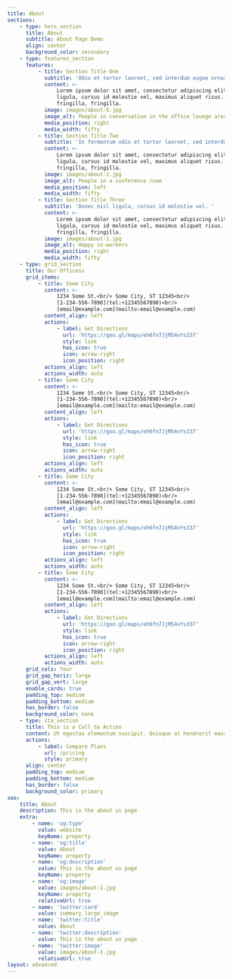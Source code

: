 ```yaml
---
title: About
sections:
    - type: hero_section
      title: About
      subtitle: About Page Demo
      align: center
      background_color: secondary
    - type: features_section
      features:
          - title: Section Title One
            subtitle: 'Odio et tortor laoreet, sed interdum augue ornare. '
            content: >-
                Lorem ipsum dolor sit amet, consectetur adipiscing elit. Donec nisl
                ligula, cursus id molestie vel, maximus aliquet risus. Vivamus in nibh
                fringilla, fringilla.
            image: images/about-5.jpg
            image_alt: People in conversation in the office lounge area
            media_position: right
            media_width: fifty
          - title: Section Title Two
            subtitle: 'In fermentum odio et tortor laoreet, sed interdum augue ornare. '
            content: >-
                Lorem ipsum dolor sit amet, consectetur adipiscing elit. Donec nisl
                ligula, cursus id molestie vel, maximus aliquet risus. Vivamus in nibh
                fringilla, fringilla.
            image: images/about-2.jpg
            image_alt: People in a conference room
            media_position: left
            media_width: fifty
          - title: Section Title Three
            subtitle: 'Donec nisl ligula, cursus id molestie vel. '
            content: >-
                Lorem ipsum dolor sit amet, consectetur adipiscing elit. Donec nisl
                ligula, cursus id molestie vel, maximus aliquet risus. Vivamus in nibh
                fringilla, fringilla.
            image: images/about-1.jpg
            image_alt: Happy co-workers
            media_position: right
            media_width: fifty
    - type: grid_section
      title: Our Officess
      grid_items:
          - title: Some City
            content: >-
                1234 Some St.<br/> Some City, ST 12345<br/>
                [1-234-556-7890](tel:+12345567890)<br/>
                [email@example.com](mailto:email@example.com)
            content_align: left
            actions:
                - label: Get Directions
                  url: 'https://goo.gl/maps/eh6fn7JjMS4vYs337'
                  style: link
                  has_icon: true
                  icon: arrow-right
                  icon_position: right
            actions_align: left
            actions_width: auto
          - title: Some City
            content: >-
                1234 Some St.<br/> Some City, ST 12345<br/>
                [1-234-556-7890](tel:+12345567890)<br/>
                [email@example.com](mailto:email@example.com)
            content_align: left
            actions:
                - label: Get Directions
                  url: 'https://goo.gl/maps/eh6fn7JjMS4vYs337'
                  style: link
                  has_icon: true
                  icon: arrow-right
                  icon_position: right
            actions_align: left
            actions_width: auto
          - title: Some City
            content: >-
                1234 Some St.<br/> Some City, ST 12345<br/>
                [1-234-556-7890](tel:+12345567890)<br/>
                [email@example.com](mailto:email@example.com)
            content_align: left
            actions:
                - label: Get Directions
                  url: 'https://goo.gl/maps/eh6fn7JjMS4vYs337'
                  style: link
                  has_icon: true
                  icon: arrow-right
                  icon_position: right
            actions_align: left
            actions_width: auto
          - title: Some City
            content: >-
                1234 Some St.<br/> Some City, ST 12345<br/>
                [1-234-556-7890](tel:+12345567890)<br/>
                [email@example.com](mailto:email@example.com)
            content_align: left
            actions:
                - label: Get Directions
                  url: 'https://goo.gl/maps/eh6fn7JjMS4vYs337'
                  style: link
                  has_icon: true
                  icon: arrow-right
                  icon_position: right
            actions_align: left
            actions_width: auto
      grid_cols: four
      grid_gap_horiz: large
      grid_gap_vert: large
      enable_cards: true
      padding_top: medium
      padding_bottom: medium
      has_border: false
      background_color: none
    - type: cta_section
      title: This is a Call to Action
      content: Ut egestas elementum suscipit. Quisque at hendrerit mauris.
      actions:
          - label: Compare Plans
            url: /pricing
            style: primary
      align: center
      padding_top: medium
      padding_bottom: medium
      has_border: false
      background_color: primary
seo:
    title: About
    description: This is the about us page
    extra:
        - name: 'og:type'
          value: website
          keyName: property
        - name: 'og:title'
          value: About
          keyName: property
        - name: 'og:description'
          value: This is the about us page
          keyName: property
        - name: 'og:image'
          value: images/about-1.jpg
          keyName: property
          relativeUrl: true
        - name: 'twitter:card'
          value: summary_large_image
        - name: 'twitter:title'
          value: About
        - name: 'twitter:description'
          value: This is the about us page
        - name: 'twitter:image'
          value: images/about-1.jpg
          relativeUrl: true
layout: advanced
---
```

